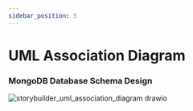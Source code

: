 ```yaml
---
sidebar_position: 5
---
```


# UML Association Diagram
### MongoDB Database Schema Design

![storybuilder_uml_association_diagram drawio](https://github.com/user-attachments/assets/4f010389-68cc-4b95-9742-b8a34600ce6b)

